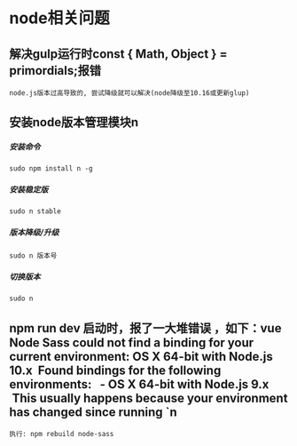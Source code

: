 # node相关问题

## 解决gulp运行时const { Math, Object } = primordials;报错
	node.js版本过高导致的, 尝试降级就可以解决(node降级至10.16或更新glup)

## 安装node版本管理模块n
##### 安装命令
```
sudo npm install n -g
```
##### 安装稳定版
```
sudo n stable
```
##### 版本降级/升级
```
sudo n 版本号
```
##### 切换版本
```
sudo n
```

## npm run dev 启动时，报了一大堆错误 ，如下：vue Node Sass could not find a binding for your current environment: OS X 64-bit with Node.js 10.x  Found bindings for the following environments:   - OS X 64-bit with Node.js 9.x  This usually happens because your environment has changed since running `n
	执行: npm rebuild node-sass
